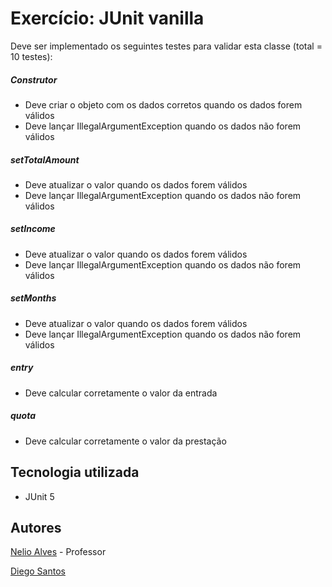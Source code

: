 # Exercício: JUnit vanilla
Deve ser implementado os seguintes testes para validar esta classe (total = 10 testes):

##### Construtor
- Deve criar o objeto com os dados corretos quando os dados forem válidos
- Deve lançar IllegalArgumentException quando os dados não forem válidos

##### setTotalAmount
- Deve atualizar o valor quando os dados forem válidos
- Deve lançar IllegalArgumentException quando os dados não forem válidos

##### setIncome
- Deve atualizar o valor quando os dados forem válidos
- Deve lançar IllegalArgumentException quando os dados não forem válidos

##### setMonths
- Deve atualizar o valor quando os dados forem válidos
- Deve lançar IllegalArgumentException quando os dados não forem válidos

##### entry
- Deve calcular corretamente o valor da entrada

##### quota
- Deve calcular corretamente o valor da prestação

## Tecnologia utilizada
- JUnit 5


## Autores
[Nelio Alves](https://www.linkedin.com/in/nelio-alves/ "Perfil Linkedin Nelio Alves") - Professor

[Diego Santos](https://www.linkedin.com/in/santosediego/ "Perfil Linkedin Diego Santos")
